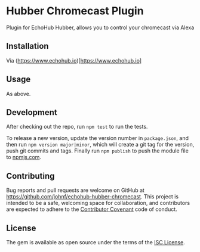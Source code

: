 # Hubber Chromecast Plugin

Plugin for EchoHub Hubber, allows you to control your chromecast via Alexa

## Installation

Via (https://www.echohub.io)[https://www.echohub.io]

## Usage

As above.

## Development

After checking out the repo, run `npm test` to run the tests.

To release a new version, update the version number in `package.json`, and then run `npm version major|minor`, which will create a git tag for the version, push git commits and tags. Finally run `npm publish` to push the module file to [npmjs.com](https://npmjs.com).

## Contributing

Bug reports and pull requests are welcome on GitHub at https://github.com/johnf/echohub-hubber-chromecast. This project is intended to be a safe, welcoming space for collaboration, and contributors are expected to adhere to the [Contributor Covenant](contributor-covenant.org) code of conduct.

## License

The gem is available as open source under the terms of the [ISC License](http://opensource.org/licenses/ISC).
